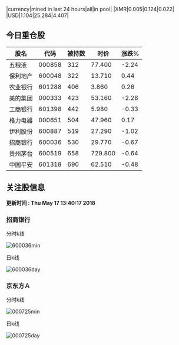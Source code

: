 |currency|mined in last 24 hours|all|in pool|
|XMR|0.005|0.124|0.022|
|USD|1.104|25.284|4.407|

## 今日重仓股 

|股名|代码|被持数|时价|涨跌%|
|---|---|---|---|---|
|五粮液|000858|312|77.400|-2.24|
|保利地产|600048|322|13.710|0.44|
|农业银行|601288|406|3.860|0.26|
|美的集团|000333|423|53.160|-2.28|
|工商银行|601398|442|5.980|-0.33|
|格力电器|000651|504|47.960|0.17|
|伊利股份|600887|519|27.290|-1.02|
|招商银行|600036|530|29.770|-0.67|
|贵州茅台|600519|658|729.800|-0.64|
|中国平安|601318|690|62.510|-0.48|

## 关注股信息
**更新时间 : Thu May 17 13:40:17 2018**
### 招商银行 
分时k线

![600036min](http://image.sinajs.cn/newchart/min/n/sh600036.gif)

日k线

![600036day](http://image.sinajs.cn/newchart/daily/n/sh600036.gif)

### 京东方Ａ 
分时k线

![000725min](http://image.sinajs.cn/newchart/min/n/sz000725.gif)

日k线

![000725day](http://image.sinajs.cn/newchart/daily/n/sz000725.gif)
